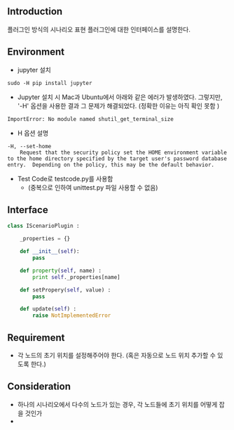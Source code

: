 
## Introduction

플러그인 방식의 시나리오 표현 플러그인에 대한 인터페이스를 설명한다.

## Environment

- jupyter 설치
```
sudo -H pip install jupyter
```
   - Jupyter 설치 시 Mac과 Ubuntu에서 아래와 같은 에러가 발생하였다. 그렇지만,  '-H' 옵션을 사용한 결과 그 문제가 해결되었다. (정확한 이유는 아직 확인 못함 )
```
ImportError: No module named shutil_get_terminal_size
```
   - H 옵션 설명
```
-H, --set-home
    Request that the security policy set the HOME environment variable to the home directory specified by the target user's password database entry.  Depending on the policy, this may be the default behavior.
```

- Test Code로 testcode.py를 사용함 
  - (중복으로 인하여 unittest.py 파일 사용할 수 없음)

## Interface

```python
class IScenarioPlugin :

    _properties = {}

    def __init__(self):
        pass

    def property(self, name) :
        print self._properties[name]

    def setPropery(self, value) :
        pass

    def update(self) :
        raise NotImplementedError
```

## Requirement

- 각 노드의 초기 위치를 설정해주어야 한다. (혹은 자동으로 노드 위치 추가할 수 있도록 한다.)


## Consideration
- 하나의 시나리오에서 다수의 노드가 있는 경우, 각 노드들에 초기 위치를 어떻게 잡을 것인가
- 
